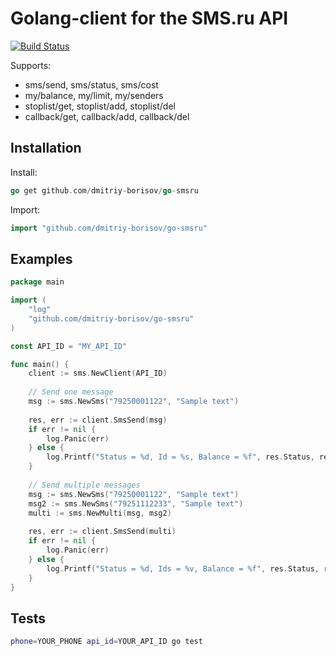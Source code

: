 # Golang-client for the SMS.ru API #

[![Build Status](https://travis-ci.org/dmitriy-borisov/go-smsru.svg?branch=master)](https://travis-ci.org/dmitriy-borisov/go-smsru)

Supports:
- sms/send, sms/status, sms/cost
- my/balance, my/limit, my/senders
- stoplist/get, stoplist/add, stoplist/del
- callback/get, callback/add, callback/del

## Installation ##
Install:
```go
go get github.com/dmitriy-borisov/go-smsru
```
Import:
```go
import "github.com/dmitriy-borisov/go-smsru"
```

## Examples ##

```go
package main

import (
    "log"
    "github.com/dmitriy-borisov/go-smsru"
)

const API_ID = "MY_API_ID"

func main() {
    client := sms.NewClient(API_ID)
    
    // Send one message
    msg := sms.NewSms("79250001122", "Sample text")
    
    res, err := client.SmsSend(msg)
    if err != nil {
        log.Panic(err)
    } else {
        log.Printf("Status = %d, Id = %s, Balance = %f", res.Status, res.Ids[0], res.Balance)
    }
    
    // Send multiple messages
    msg := sms.NewSms("79250001122", "Sample text")
    msg2 := sms.NewSms("79251112233", "Sample text")
    multi := sms.NewMulti(msg, msg2)
    
    res, err := client.SmsSend(multi)
    if err != nil {
        log.Panic(err)
    } else {
        log.Printf("Status = %d, Ids = %v, Balance = %f", res.Status, res.Ids, res.Balance)
    }
}
```

## Tests ##

```bash
phone=YOUR_PHONE api_id=YOUR_API_ID go test
 ```
